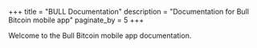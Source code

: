 +++
title = "BULL Documentation"
description = "Documentation for Bull Bitcoin mobile app"
paginate_by = 5
+++

Welcome to the Bull Bitcoin mobile app documentation. 
